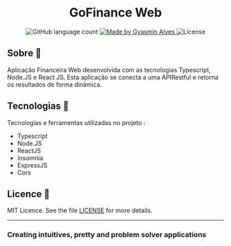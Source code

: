 


<h1 align="center">
  GoFinance Web
</h1>


<p align="center">
  <img alt="GitHub language count" src="https://img.shields.io/github/languages/count/GyAlves/GoFinances-Web" />

  <a href="https://www.linkedin.com/in/gyasmin-assun%C3%A7%C3%A3o-223417180/">
    <img alt="Made by Gyasmin Alves" src="https://img.shields.io/badge/made%20by-Gyasmin%20Alves-blue">
  </a>

 <img alt="License" src="https://img.shields.io/github/license/GyAlves/GoFinances-Web?color=blue">

</p>


##  Sobre  📖
Aplicação Financeira Web desenvolvida com as tecnologias Typescript, Node.JS e React JS. Esta aplicação se conecta a uma APIRestful e 
retorna os resultados de forma dinâmica. 

## Tecnologias  📱 
Tecnologias e ferramentas utilizadas no projeto :
- Typescript
- Node.JS
- ReactJS
- Insomnia
- ExpressJS
- Cors

##  Licence :memo:

MIT Licence. See the file [LICENSE](LICENSE.md) for more details.

---

### Creating intuitives, pretty and problem solver applications
